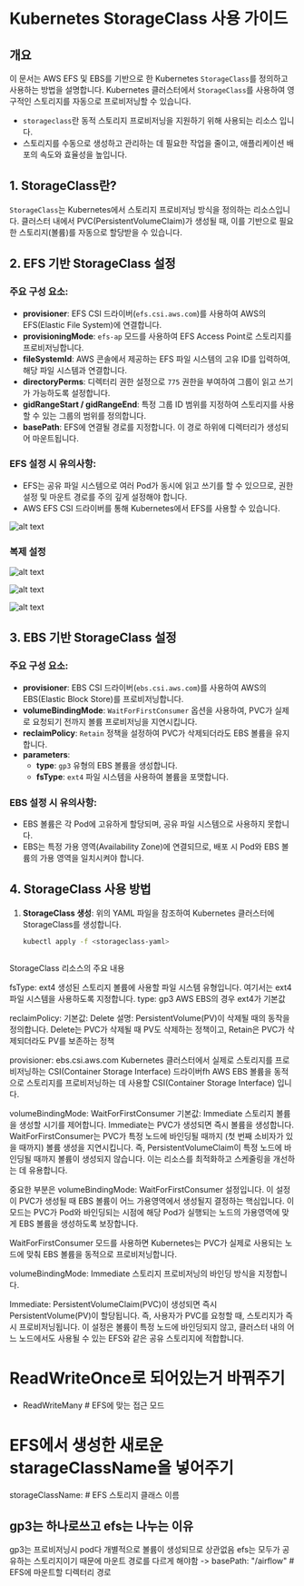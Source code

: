 # Kubernetes StorageClass 사용 가이드

## 개요
이 문서는 AWS EFS 및 EBS를 기반으로 한 Kubernetes `StorageClass`를 정의하고 사용하는 방법을 설명합니다. Kubernetes 클러스터에서 `StorageClass`를 사용하여 영구적인 스토리지를 자동으로 프로비저닝할 수 있습니다. 
 - `storageclass`란 동적 스토리지 프로비저닝을 지원하기 위해 사용되는 리소스 입니다.
 - 스토리지를 수동으로 생성하고 관리하는 데 필요한 작업을 줄이고, 애플리케이션 배포의 속도와 효율성을 높입니다.

## 1. StorageClass란?
`StorageClass`는 Kubernetes에서 스토리지 프로비저닝 방식을 정의하는 리소스입니다. 클러스터 내에서 PVC(PersistentVolumeClaim)가 생성될 때, 이를 기반으로 필요한 스토리지(볼륨)를 자동으로 할당받을 수 있습니다. 

## 2. EFS 기반 StorageClass 설정
### 주요 구성 요소:
- **provisioner**: EFS CSI 드라이버(`efs.csi.aws.com`)를 사용하여 AWS의 EFS(Elastic File System)에 연결합니다.
- **provisioningMode**: `efs-ap` 모드를 사용하여 EFS Access Point로 스토리지를 프로비저닝합니다.
- **fileSystemId**: AWS 콘솔에서 제공하는 EFS 파일 시스템의 고유 ID를 입력하여, 해당 파일 시스템과 연결합니다.
- **directoryPerms**: 디렉터리 권한 설정으로 `775` 권한을 부여하여 그룹이 읽고 쓰기가 가능하도록 설정합니다.
- **gidRangeStart / gidRangeEnd**: 특정 그룹 ID 범위를 지정하여 스토리지를 사용할 수 있는 그룹의 범위를 정의합니다.
- **basePath**: EFS에 연결될 경로를 지정합니다. 이 경로 하위에 디렉터리가 생성되어 마운트됩니다.

### EFS 설정 시 유의사항:
- EFS는 공유 파일 시스템으로 여러 Pod가 동시에 읽고 쓰기를 할 수 있으므로, 권한 설정 및 마운트 경로를 주의 깊게 설정해야 합니다.
- AWS EFS CSI 드라이버를 통해 Kubernetes에서 EFS를 사용할 수 있습니다.

![alt text](accesspoint.png)

### 복제 설정

![alt text](image-1.png)

![alt text](image-2.png)

![alt text](image.png)

## 3. EBS 기반 StorageClass 설정
### 주요 구성 요소:
- **provisioner**: EBS CSI 드라이버(`ebs.csi.aws.com`)를 사용하여 AWS의 EBS(Elastic Block Store)를 프로비저닝합니다.
- **volumeBindingMode**: `WaitForFirstConsumer` 옵션을 사용하여, PVC가 실제로 요청되기 전까지 볼륨 프로비저닝을 지연시킵니다.
- **reclaimPolicy**: `Retain` 정책을 설정하여 PVC가 삭제되더라도 EBS 볼륨을 유지합니다.
- **parameters**:
  - **type**: `gp3` 유형의 EBS 볼륨을 생성합니다.
  - **fsType**: `ext4` 파일 시스템을 사용하여 볼륨을 포맷합니다.

### EBS 설정 시 유의사항:
- EBS 볼륨은 각 Pod에 고유하게 할당되며, 공유 파일 시스템으로 사용하지 못합니다.
- EBS는 특정 가용 영역(Availability Zone)에 연결되므로, 배포 시 Pod와 EBS 볼륨의 가용 영역을 일치시켜야 합니다.

## 4. StorageClass 사용 방법
1. **StorageClass 생성**: 위의 YAML 파일을 참조하여 Kubernetes 클러스터에 StorageClass를 생성합니다.
   ```bash
   kubectl apply -f <storageclass-yaml>



StorageClass 리소스의 주요 내용

fsType: ext4
생성된 스토리지 볼륨에 사용할 파일 시스템 유형입니다. 여기서는 ext4 파일 시스템을 사용하도록 지정합니다.
type: gp3
AWS EBS의 경우 ext4가 기본값

reclaimPolicy:
기본값: Delete
설명: PersistentVolume(PV)이 삭제될 때의 동작을 정의합니다. Delete는 PVC가 삭제될 때 PV도 삭제하는 정책이고, Retain은 PVC가 삭제되더라도 PV를 보존하는 정책

provisioner: ebs.csi.aws.com
Kubernetes 클러스터에서 실제로 스토리지를 프로비저닝하는 CSI(Container Storage Interface) 드라이버fh
AWS EBS 볼륨을 동적으로 스토리지를 프로비저닝하는 데 사용할 CSI(Container Storage Interface) 입니다. 

volumeBindingMode: WaitForFirstConsumer
기본값: Immediate
스토리지 볼륨을 생성할 시기를 제어합니다. Immediate는 PVC가 생성되면 즉시 볼륨을 생성합니다. WaitForFirstConsumer는 PVC가 특정 노드에 바인딩될 때까지 (첫 번째 소비자가 있을 때까지) 볼륨 생성을 지연시킵니다. 즉, PersistentVolumeClaim이 특정 노드에 바인딩될 때까지 볼륨이 생성되지 않습니다. 이는 리소스를 최적화하고 스케줄링을 개선하는 데 유용합니다.

중요한 부분은 volumeBindingMode: WaitForFirstConsumer 설정입니다. 이 설정이 PVC가 생성될 때 EBS 볼륨이 어느 가용영역에서 생성될지 결정하는 핵심입니다. 이 모드는 PVC가 Pod와 바인딩되는 시점에 해당 Pod가 실행되는 노드의 가용영역에 맞게 EBS 볼륨을 생성하도록 보장합니다.

WaitForFirstConsumer 모드를 사용하면 Kubernetes는 PVC가 실제로 사용되는 노드에 맞춰 EBS 볼륨을 동적으로 프로비저닝합니다.

volumeBindingMode: Immediate
스토리지 프로비저닝의 바인딩 방식을 지정합니다.

Immediate: PersistentVolumeClaim(PVC)이 생성되면 즉시 PersistentVolume(PV)이 할당됩니다. 즉, 사용자가 PVC를 요청할 때, 스토리지가 즉시 프로비저닝됩니다.
이 설정은 볼륨이 특정 노드에 바인딩되지 않고, 클러스터 내의 어느 노드에서도 사용될 수 있는 EFS와 같은 공유 스토리지에 적합합니다.

# ReadWriteOnce로 되어있는거 바꿔주기

- ReadWriteMany  # EFS에 맞는 접근 모드

# EFS에서 생성한 새로운 starageClassName을 넣어주기

storageClassName: # EFS 스토리지 클래스 이름



## gp3는 하나로쓰고 efs는 나누는 이유
gp3는 프로비저닝시 pod다 개별적으로 볼륨이 생성되므로 상관없음
efs는 모두가 공유하는 스토리지이기 때문에 마운트 경로를 다르게 해야함
-> basePath: "/airflow" # EFS에 마운트할 디렉터리 경로